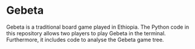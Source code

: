 # Gebeta
Gebeta is a traditional board game played in Ethiopia. The Python code in this repository allows two players to play Gebeta in the terminal. Furthermore, it includes code to analyse the Gebeta game tree.
